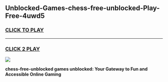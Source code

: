 
## Unblocked-Games-chess-free-unblocked-Play-Free-4uwd5
<h3>
<a href="https://premium76.site?title=chess-free-unblocked&ref=10A">CLICK TO PLAY</a></h3>
<hr>

<h3>
<a href="https://premium76.site?title=chess-free-unblocked&ref=10A">CLICK 2 PLAY</a>
  
</h3>

<a href="https://premium76.site?title=chess-free-unblocked&ref=10A"><img src="https://clearcache.store/games.png"></a>


**chess-free-unblocked games unblocked: Your Gateway to Fun and Accessible Online Gaming**
